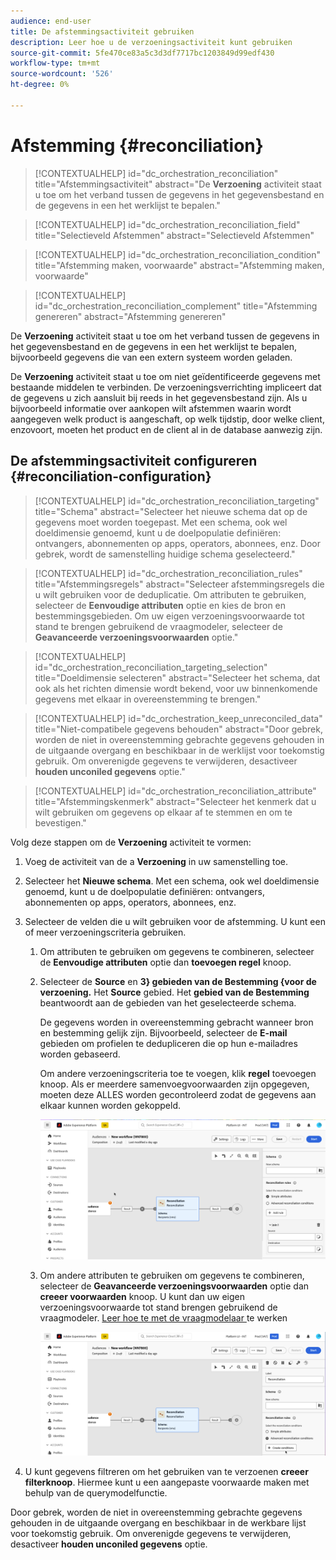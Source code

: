 ```yaml
---
audience: end-user
title: De afstemmingsactiviteit gebruiken
description: Leer hoe u de verzoeningsactiviteit kunt gebruiken
source-git-commit: 5fe470ce83a5c3d3df7717bc1203849d99edf430
workflow-type: tm+mt
source-wordcount: '526'
ht-degree: 0%

---
```



# Afstemming {#reconciliation}

>[!CONTEXTUALHELP]
>id="dc_orchestration_reconciliation"
>title="Afstemmingsactiviteit"
>abstract="De **Verzoening** activiteit staat u toe om het verband tussen de gegevens in het gegevensbestand en de gegevens in een het werklijst te bepalen."

>[!CONTEXTUALHELP]
>id="dc_orchestration_reconciliation_field"
>title="Selectieveld Afstemmen"
>abstract="Selectieveld Afstemmen"

>[!CONTEXTUALHELP]
>id="dc_orchestration_reconciliation_condition"
>title="Afstemming maken, voorwaarde"
>abstract="Afstemming maken, voorwaarde"

>[!CONTEXTUALHELP]
>id="dc_orchestration_reconciliation_complement"
>title="Afstemming genereren"
>abstract="Afstemming genereren"

De **Verzoening** activiteit staat u toe om het verband tussen de gegevens in het gegevensbestand en de gegevens in een het werklijst te bepalen, bijvoorbeeld gegevens die van een extern systeem worden geladen.

<!--For example, the **Reconciliation** activity can be placed after a **Load file** activity to import non-standard data into the database. In this case, the **Reconciliation** activity lets you define the link between the data in the Adobe Campaign database and the data in the work table.-->

De **Verzoening** activiteit staat u toe om niet geïdentificeerde gegevens met bestaande middelen te verbinden. De verzoeningsverrichting impliceert dat de gegevens u zich aansluit bij reeds in het gegevensbestand zijn. Als u bijvoorbeeld informatie over aankopen wilt afstemmen waarin wordt aangegeven welk product is aangeschaft, op welk tijdstip, door welke client, enzovoort, moeten het product en de client al in de database aanwezig zijn.

## De afstemmingsactiviteit configureren {#reconciliation-configuration}

>[!CONTEXTUALHELP]
>id="dc_orchestration_reconciliation_targeting"
>title="Schema"
>abstract="Selecteer het nieuwe schema dat op de gegevens moet worden toegepast. Met een schema, ook wel doeldimensie genoemd, kunt u de doelpopulatie definiëren: ontvangers, abonnementen op apps, operators, abonnees, enz. Door gebrek, wordt de samenstelling huidige schema geselecteerd."

>[!CONTEXTUALHELP]
>id="dc_orchestration_reconciliation_rules"
>title="Afstemmingsregels"
>abstract="Selecteer afstemmingsregels die u wilt gebruiken voor de deduplicatie. Om attributen te gebruiken, selecteer de **Eenvoudige attributen** optie en kies de bron en bestemmingsgebieden. Om uw eigen verzoeningsvoorwaarde tot stand te brengen gebruikend de vraagmodeler, selecteer de **Geavanceerde verzoeningsvoorwaarden** optie."

>[!CONTEXTUALHELP]
>id="dc_orchestration_reconciliation_targeting_selection"
>title="Doeldimensie selecteren"
>abstract="Selecteer het schema, dat ook als het richten dimensie wordt bekend, voor uw binnenkomende gegevens met elkaar in overeenstemming te brengen."

>[!CONTEXTUALHELP]
>id="dc_orchestration_keep_unreconciled_data"
>title="Niet-compatibele gegevens behouden"
>abstract="Door gebrek, worden de niet in overeenstemming gebrachte gegevens gehouden in de uitgaande overgang en beschikbaar in de werklijst voor toekomstig gebruik. Om onverenigde gegevens te verwijderen, desactiveer **houden unconiled gegevens** optie."

>[!CONTEXTUALHELP]
>id="dc_orchestration_reconciliation_attribute"
>title="Afstemmingskenmerk"
>abstract="Selecteer het kenmerk dat u wilt gebruiken om gegevens op elkaar af te stemmen en om te bevestigen."

Volg deze stappen om de **Verzoening** activiteit te vormen:

1. Voeg de activiteit van de a **Verzoening** in uw samenstelling toe.

1. Selecteer het **Nieuwe schema**. Met een schema, ook wel doeldimensie genoemd, kunt u de doelpopulatie definiëren: ontvangers, abonnementen op apps, operators, abonnees, enz.

1. Selecteer de velden die u wilt gebruiken voor de afstemming. U kunt een of meer verzoeningscriteria gebruiken.

   1. Om attributen te gebruiken om gegevens te combineren, selecteer de **Eenvoudige attributen** optie dan **toevoegen regel** knoop.
   1. Selecteer de **Source** en **3} gebieden van de Bestemming {voor de verzoening.** Het **Source** gebied. Het **gebied van de Bestemming** beantwoordt aan de gebieden van het geselecteerde schema.

      De gegevens worden in overeenstemming gebracht wanneer bron en bestemming gelijk zijn. Bijvoorbeeld, selecteer de **E-mail** gebieden om profielen te dedupliceren die op hun e-mailadres worden gebaseerd.

      Om andere verzoeningscriteria toe te voegen, klik **regel** toevoegen knoop. Als er meerdere samenvoegvoorwaarden zijn opgegeven, moeten deze ALLES worden gecontroleerd zodat de gegevens aan elkaar kunnen worden gekoppeld.

      ![](../assets/reconciliation-rules.png)

   1. Om andere attributen te gebruiken om gegevens te combineren, selecteer de **Geavanceerde verzoeningsvoorwaarden** optie dan **creeer voorwaarden** knoop. U kunt dan uw eigen verzoeningsvoorwaarde tot stand brengen gebruikend de vraagmodeler. [ Leer hoe te met de vraagmodelaar ](../../query/query-modeler-overview.md) te werken

      ![](../assets/reconciliation-advanced.png)

1. U kunt gegevens filtreren om het gebruiken van te verzoenen **creeer filterknoop**. Hiermee kunt u een aangepaste voorwaarde maken met behulp van de querymodelfunctie.

Door gebrek, worden de niet in overeenstemming gebrachte gegevens gehouden in de uitgaande overgang en beschikbaar in de werkbare lijst voor toekomstig gebruik. Om onverenigde gegevens te verwijderen, desactiveer **houden unconiled gegevens** optie.

<!--
## Example {#reconciliation-example}

The following example demonstrates a workflow that creates an audience of profiles directly from an imported file containing new clients. It is made up of the following activities:

The workflow is designed as follows:

![](../assets/workflow-reconciliation-sample-1.0.png)

 
It is built with the following activities:

* A [Load file](load-file.md) activity uploads a file containing profiles data that were extracted from an external tool.

    For example:

    ```
    lastname;firstname;email;birthdate;
    JACKMAN;Megan;megan.jackman@testmail.com;07/08/1975;
    PHILLIPS;Edward;phillips@testmail.com;09/03/1986;
    WEAVER;Justin;justin_w@testmail.com;11/15/1990;
    MARTIN;Babe;babeth_martin@testmail.net;11/25/1964;
    REESE;Richard;rreese@testmail.com;02/08/1987;
    ```

* A **Reconciliation** activity which identifies the incoming data as profiles, by using the **email** and **Date of birth** fields as reconciliation criteria.

    ![](../assets/workflow-reconciliation-sample-1.1.png)

* A [Save audience](save-audience.md) activity to create a new audience based on these updates. You can also replace the **Save audience** activity by an **End** activity if no specific audience needs to be created or updated. Recipient profiles are updated in any case when you run the workflow.


## Compatibility {#reconciliation-compat}

The **Reconciliation** activity does not exist in the Client console. All **Enrichments** activities created in the Client console with the reconciliation options enabled are displayed as **Reconciliation** activities in Campaign Web user interface.
-->

